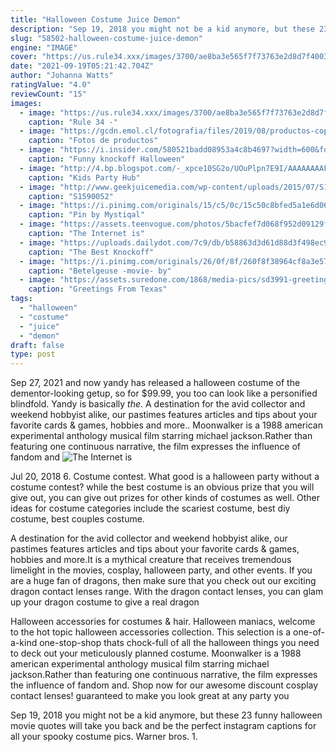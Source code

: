 ```yaml
---
title: "Halloween Costume Juice Demon"
description: "Sep 19, 2018 you might not be a kid anymore, but these 23 funny halloween movie quotes will take you back  and be the perfect instagram captions for all your spooky costume pics. Warner bros. 1."
slug: "58502-halloween-costume-juice-demon"
engine: "IMAGE"
cover: "https://us.rule34.xxx/images/3700/ae8ba3e565f7f73763e2d8d7f4003c01.jpeg?4185696"
date: "2021-09-19T05:21:42.704Z"
author: "Johanna Watts"
ratingValue: "4.0"
reviewCount: "15"
images:
  - image: "https://us.rule34.xxx/images/3700/ae8ba3e565f7f73763e2d8d7f4003c01.jpeg?4185696"
    caption: "Rule 34 -"
  - image: "https://gcdn.emol.cl/fotografia/files/2019/08/productos-copiados3.jpg"
    caption: "Fotos de productos"
  - image: "https://i.insider.com/580521badd08953a4c8b4697?width=600&format=jpeg&auto=webp"
    caption: "Funny knockoff Halloween"
  - image: "http://4.bp.blogspot.com/-_xpce10SG2o/UOuPlpn7E9I/AAAAAAAAFXg/wDCuAA4T0kA/s1600/DSC_0037.JPG"
    caption: "Kids Party Hub"
  - image: "http://www.geekjuicemedia.com/wp-content/uploads/2015/07/S1590052.jpg"
    caption: "S1590052"
  - image: "https://i.pinimg.com/originals/15/c5/0c/15c50c8bfed5a1e6d0610cdf527711b5.jpg"
    caption: "Pin by Mystiqal"
  - image: "https://assets.teenvogue.com/photos/5bacfef7d068f952d09129f7/16:9/w_1280/lede.jpg"
    caption: "The Internet is"
  - image: "https://uploads.dailydot.com/7c9/db/b58863d3d61d88d3f498ec9b6e8908ba.jpg?auto=compress%2Cformat&fit=scale&h=700&ixlib=php-3.3.0&w=1399&wpsize=fp_1600_700"
    caption: "The Best Knockoff"
  - image: "https://i.pinimg.com/originals/26/0f/8f/260f8f38964cf8a3e5743aca5908b823.jpg"
    caption: "Betelgeuse -movie- by"
  - image: "https://assets.suredone.com/1868/media-pics/sd3991-greetings-from-texas-postcard-fridge-magnet-san-antonio-austin-dallas-houston-fort-worth-el.jpeg"
    caption: "Greetings From Texas"
tags:
  - "halloween"
  - "costume"
  - "juice"
  - "demon"
draft: false
type: post
---
```


Sep 27, 2021 and now yandy has released a halloween costume of the dementor-looking getup, so for $99.99, you too can look like a personified blindfold. Yandy is basically *the*. A destination for the avid collector and weekend hobbyist alike, our pastimes features articles and tips about your favorite cards & games, hobbies and more.. Moonwalker is a 1988 american experimental anthology musical film starring michael jackson.Rather than featuring one continuous narrative, the film expresses the influence of fandom and
![The Internet is](https://assets.teenvogue.com/photos/5bacfef7d068f952d09129f7/16:9/w_1280/lede.jpg "The Internet is")

Jul 20, 2018 6. Costume contest. What good is a halloween party without a costume contest? while the best costume is an obvious prize that you will give out, you can give out prizes for other kinds of costumes as well. Other ideas for costume categories include the scariest costume, best diy costume, best couples costume.
<!--inArticleAds-->

<!--galleryOne-->

A destination for the avid collector and weekend hobbyist alike, our pastimes features articles and tips about your favorite cards & games, hobbies and more.It is a mythical creature that receives tremendous limelight in the movies, cosplay, halloween party, and other events. If you are a huge fan of dragons, then make sure that you check out our exciting dragon contact lenses range. With the dragon contact lenses, you can glam up your dragon costume to give a real dragon
<!--inArticleAds-->

<!--galleryTwo-->

Halloween accessories for costumes & hair. Halloween maniacs, welcome to the hot topic halloween accessories collection. This selection is a one-of-a-kind one-stop-shop thats chock-full of all the halloween things you need to deck out your meticulously planned costume. Moonwalker is a 1988 american experimental anthology musical film starring michael jackson.Rather than featuring one continuous narrative, the film expresses the influence of fandom and. Shop now for our awesome discount cosplay contact lenses! guaranteed to make you look great at any party you
<!--galleryThree-->

Sep 19, 2018 you might not be a kid anymore, but these 23 funny halloween movie quotes will take you back  and be the perfect instagram captions for all your spooky costume pics. Warner bros. 1.